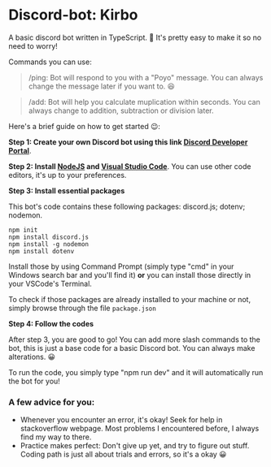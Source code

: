 # Discord-bot: Kirbo
A basic discord bot written in TypeScript. :partying_face: 	It's pretty easy to make it so no need to worry! 

Commands you can use:

>/ping: Bot will respond to you with a "Poyo" message. You can always change the message later if you want to. :laughing:

>/add: Bot will help you calculate muplication within seconds. You can always change to addition, subtraction or division later. 

Here's a brief guide on how to get started :wink::

**Step 1: Create your own Discord bot using this link [Discord Developer Portal](https://discord.com/developers/applications)**.

**Step 2: Install [NodeJS](https://nodejs.org/en/)  and [Visual Studio Code](https://code.visualstudio.com/)**. You can use other code editors, it's up to your preferences. 

**Step 3: Install essential packages**

This bot's code contains these following packages: discord.js; dotenv; nodemon. 
```
npm init
npm install discord.js
npm install -g nodemon 
npm install dotenv
```
Install those by using Command Prompt (simply type "cmd" in your Windows search bar and you'll find it) **or** you can install those directly in your VSCode's Terminal. 

To check if those packages are already installed to your machine or not, simply browse through the file ```package.json```

**Step 4: Follow the codes**

After step 3, you are good to go! You can add more slash commands to the bot, this is just a base code for a basic Discord bot. You can always make alterations. :grinning:

To run the code, you simply type "npm run dev" and it will automatically run the bot for you!

### A few advice for you: 

- Whenever you encounter an error, it's okay! Seek for help in stackoverflow webpage. Most problems I encountered before, I always find my way to there. 
- Practice makes perfect: Don't give up yet, and try to figure out stuff. Coding path is just all about trials and errors, so it's a okay :grinning:



